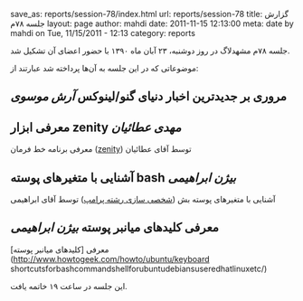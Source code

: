 save_as: reports/session-78/index.html
url: reports/session-78
title: گزارش جلسه ۷۸م
layout: page
author: mahdi
date: 2011-11-15 12:13:00
meta: date by mahdi on Tue, 11/15/2011 - 12:13
category: reports

جلسه ۷۸‌م مشهدلاگ در روز دوشنبه، ۲۳ آبان ماه ۱۳۹۰ با حضور اعضای آن تشکیل شد.  


<!--more-->



موضوعاتی که در این جلسه به آن‌ها پرداخته شد عبارتند از:  
## مروری بر جدیدترین اخبار دنیای گنو/لینوکس *آرش موسوی*
## معرفی ابزار zenity *مهدی عطائیان*
معرفی برنامه خط فرمان ([zenity](http://en.wikipedia.org/wiki/Zenity)) توسط
آقای عطائیان  

## آشنایی با متغیرهای پوسته bash *بیژن ابراهیمی*
آشنایی با متغیر‌های پوسته بش ([شخصی سازی رشته
پرامپ](http://www.cyberciti.biz/tips/howtolinuxunixbashshellsetupprompt.html))
توسط آقای ابراهیمی  

## معرفی کلیدهای میانبر پوسته *بیژن ابراهیمی*
معرفی [کلیدهای میانبر پوسته](http://www.howtogeek.com/howto/ubuntu/keyboard
shortcutsforbashcommandshellforubuntudebiansuseredhatlinuxetc/)

این جلسه در ساعت ۱۹ خاتمه یافت.
